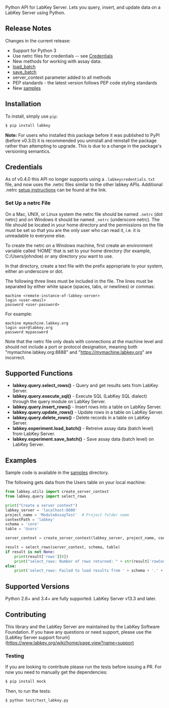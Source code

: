 Python API for LabKey Server. Lets you query, insert, and update data on a LabKey Server using Python.

## Release Notes

Changes in the current release:

- Support for Python 3
- Use netrc files for credentials -- see [Credentials](#credentials)
- New methods for working with assay data: 
 - [load_batch](./labkey/experiment.py) 
 - [save_batch](./labkey/experiment.py)
- server_context parameter added to all methods
- PEP standards - the latest version follows PEP code styling standards
- New [samples](./samples)

## Installation
To install, simply use `pip`:

```bash
$ pip install labkey
```

**Note:** For users who installed this package before it was published to PyPI (before v0.3.0) it is recommended you uninstall and reinstall the package rather than attempting to upgrade. This is due to a change in the package's versioning semantics.

## Credentials
As of v0.4.0 this API no longer supports using a ``.labkeycredentials.txt`` file, and now uses the .netrc files similar to the other labkey APIs. Additional .netrc [setup instructions](https://www.labkey.org/wiki/home/Documentation/page.view?name=netrc) can be found at the link.

### Set Up a netrc File

On a Mac, UNIX, or Linux system the netrc file should be named ``.netrc`` (dot netrc) and on Windows it should be named ``_netrc`` (underscore netrc). The file should be located in your home directory and the permissions on the file must be set so that you are the only user who can read it, i.e. it is unreadable to everyone else.

To create the netrc on a Windows machine, first create an environment variable called ’HOME’ that is set to your home directory (for example, C:/Users/johndoe) or any directory you want to use.

In that directory, create a text file with the prefix appropriate to your system, either an underscore or dot.

The following three lines must be included in the file. The lines must be separated by either white space (spaces, tabs, or newlines) or commas:
```
machine <remote-instance-of-labkey-server>
login <user-email>
password <user-password>
```

For example:
```
machine mymachine.labkey.org
login user@labkey.org
password mypassword
```
Note that the netrc file only deals with connections at the machine level and should not include a port or protocol designation, meaning both "mymachine.labkey.org:8888" and "https://mymachine.labkey.org" are incorrect. 

## Supported Functions

- **labkey.query.select_rows()** - Query and get results sets from LabKey Server.
- **labkey.query.execute_sql()** - Execute SQL (LabKey SQL dialect) through the query module on LabKey Server.
- **labkey.query.insert_rows()** - Insert rows into a table on LabKey Server.
- **labkey.query.update_rows()** - Update rows in a table on LabKey Server.
- **labkey.query.delete_rows()** - Delete records in a table on LabKey Server.
- **labkey.experiment.load_batch()** - Retreive assay data (batch level) from LabKey Server.
- **labkey.experiment.save_batch()** - Save assay data (batch level) on LabKey Server. 

## Examples

Sample code is available in the [samples](https://github.com/LabKey/labkey-api-python/tree/experiment/samples) directory.

The following gets data from the Users table on your local machine:

```python
from labkey.utils import create_server_context
from labkey.query import select_rows

print("Create a server context")
labkey_server = 'localhost:8080'
project_name = 'ModuleAssayTest'  # Project folder name
contextPath = 'labkey'
schema = 'core'
table = 'Users'

server_context = create_server_context(labkey_server, project_name, contextPath, use_ssl=False)

result = select_rows(server_context, schema, table)
if result is not None:
    print(result['rows'][0])
    print("select_rows: Number of rows returned: " + str(result['rowCount']))
else:
    print('select_rows: Failed to load results from ' + schema + '.' + table)
```

## Supported Versions
Python 2.6+ and 3.4+ are fully supported.
LabKey Server v13.3 and later.

## Contributing
This library and the LabKey Server are maintained by the LabKey Software Foundation. If you have any questions or need support, please use the [LabKey Server support forum](https://www.labkey.org/wiki/home/page.view?name=support

### Testing
If you are looking to contribute please run the tests before issuing a PR. For now you need to manually get the dependencies:

```bash
$ pip install mock
```

Then, to run the tests:

```bash
$ python test/test_labkey.py
```

